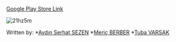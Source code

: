 

[Google Play Store Link](https://play.google.com/store/apps/details?id=com.team3s.lostpropertyse)


​![21hz5m](https://user-images.githubusercontent.com/20739328/34308138-d550738e-e75c-11e7-9d6f-e4e434573c55.gif)

Written by:
*[Aydın Serhat SEZEN](https://github.com/serhatsezn)
*[Meriç BERBER](https://github.com/MericBERBER)
*[Tuba VARSAK](https://github.com/varsaktuba)


